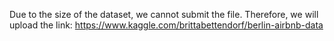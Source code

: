 Due to the size of the dataset, we cannot submit the file. Therefore, we will upload the link:
https://www.kaggle.com/brittabettendorf/berlin-airbnb-data
